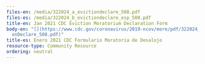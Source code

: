 ```yaml
---
files-en: /media/322024_a_evictiondeclare_508.pdf
files-es: /media/322024_b_evictiondeclare_esp_508.pdf
title-en: Jan 2021 CDC Eviction Moratorium Declaration Form
body-en: "[](https://www.cdc.gov/coronavirus/2019-ncov/more/pdf/322024_A_Evicti\
  onDeclare_508.pdf)"
title-es: Enero 2021 CDC Formulario Moratoria de Desalojo
resource-type: Community Resource
ordering: neutral
---
```

